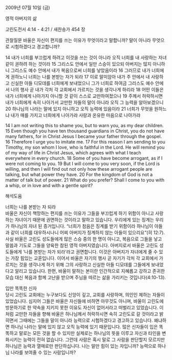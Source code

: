 2009년 07월 10일 (금)

영적 아버지의 삶



고린도전서 4:14 - 4:21 / 새찬송가 454 장


관찰질문
바울은 자신이 편지를 쓰는 이유가 무엇이라고 말합니까?
말이 아니라 무엇으로 시험하겠다고 경고합니까?

14 내가 너희를 부끄럽게 하려고 이것을 쓰는 것이 아니라 오직 너희를 내 사랑하는 자녀 같이 권하려 하는 것이라 15 그리스도 안에서 일만 스승이 있으되 아버지는 많지 아니하니 그리스도 예수 안에서 내가 복음으로써 너희를 낳았음이라 16 그러므로 내가 너희에게 권하노니 너희는 나를 본받는 자가 되라 17 이로 말미암아 내가 주 안에서 내 사랑하고 신실한 아들 디모데를 너희에게 보내었으니 그가 너희로 하여금 그리스도 예수 안에서 나의 행사 곧 내가 각처 각 교회에서 가르치는 것을 생각나게 하리라 18 어떤 이들은 내가 너희에게 나아가지 아니할 것 같이 스스로 교만하여졌으나 19 주께서 허락하시면 내가 너희에게 속히 나아가서 교만한 자들의 말이 아니라 오직 그 능력을 알아보겠으니 20 하나님의 나라는 말에 있지 아니하고 오직 능력에 있음이라 21 너희가 무엇을 원하느냐 내가 매를 가지고 너희에게 나아가랴 사랑과 온유한 마음으로 나아가랴 

14 I am not writing this to shame you, but to warn you, as my dear children. 15 Even though you have ten thousand guardians in Christ, you do not have many fathers, for in Christ Jesus I became your father through the gospel. 16 Therefore I urge you to imitate me. 17 For this reason I am sending to you Timothy, my son whom I love, who is faithful in the Lord. He will remind you of my way of life in Christ Jesus, which agrees with what I teach everywhere in every church. 18 Some of you have become arrogant, as if I were not coming to you. 19 But I will come to you very soon, if the Lord is willing, and then I will find out not only how these arrogant people are talking, but what power they have. 20 For the kingdom of God is not a matter of talk but of power. 21 What do you prefer? Shall I come to you with a whip, or in love and with a gentle spirit?

해석도움





너희는 나를 본받는 자 되라  
바울은 자신이 책망하는 편지를 쓰는 이유가 그들을 부끄럽게 하기 위함이 아니고 사랑하는 자녀이기 때문에 권면하는 것이라고 말하고 있습니다. 우리에게 있는 징계는 우리가 하나님의 자녀 된 증거입니다. “너희가 참음은 징계를 받기 위함이라 하나님이 아들과 같이 너희를 대우하시나니 어찌 아버지가 징계하지 않는 아들이 있으리요”(히 12:7). 사실 바울은 고린도 성도들에게 많은 스승 중의 한 명이 아니고, 복음으로 그들을 낳고 말씀과 기도로 그들을 양육한 참된 영적 아버지였습니다. 아버지로서 바울은 고린도 성도들에게 ‘나를 본받는 자가 되라’라고 권면합니다. 이것은 아버지가 자녀에게 줄 수 있는 가장 힘있는 교훈입니다. 이어서 바울은 자기의 행사 곧 자기가 각처 각 교회에서 가르치는 것을 생각나게 하기 위해 그의 사랑하고 신실한 아들 디모데를 그들에게 보내었다고 알리고 있습니다. 한편, 바울이 말하는 본이란 인간적으로 지혜롭고 강하고 존귀한 모습 대신 복음과 함께 고난을 받으며 주님을 따르는 삶을 가리키는 것입니다(4:10-13).    

입만 똑똑한 신자  
당시 고린도 교회에는 누구보다도 신앙이 깊고, 교회를 사랑하며, 의인인 체하는 자들이 있었습니다. 심지어 그들은 바울은 자신들에 비하면 아무것도 아니며, 바울이 고린도에 방문하기로 한 약속을 지키지 못한 이유도 자신이 없어서라고 떠벌리고 있었습니다. 이처럼 교만한 자들을 향해 바울은 하나님께서 허락하시면 속히 고린도로 갈 것이라고 밝히면서 그때에는 그들을 말이 아니라 능력으로 시험하겠다고 경고하고 있습니다. 왜냐하면 하나님 나라는 말에 있지 않고 오직 능력에 있기 때문입니다. 많은 신자들이 입은 똑똑하고 말로는 모든 것을 할 수 있지만 실제로는 하나님의 뜻을 이루고 자신과 타인을 변화시키는 능력이 전혀 없습니다. 그런데 사람은 혹시 말로 그 사람을 판단할지 모르지만 하나님은 능력과 열매로만 판단하십니다. 나는 말만 힘이 있는 자입니까? 능력으로 하나님 나라를 보여줄 수 있는 사람입니까?